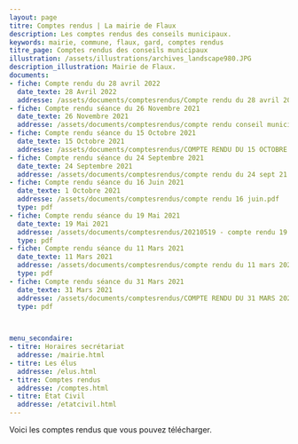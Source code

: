 ```yaml
---
layout: page
titre: Comptes rendus | La mairie de Flaux
description: Les comptes rendus des conseils municipaux.
keywords: mairie, commune, flaux, gard, comptes rendus
titre_page: Comptes rendus des conseils municipaux
illustration: /assets/illustrations/archives_landscape980.JPG
description_illustration: Mairie de Flaux.
documents:
- fiche: Compte rendu du 28 avril 2022 
  date_texte: 28 Avril 2022
  addresse: /assets/documents/comptesrendus/Compte rendu du 28 avril 2022.pdf
- fiche: Compte rendu séance du 26 Novembre 2021
  date_texte: 26 Novembre 2021
  addresse: /assets/documents/comptesrendus/compte rendu conseil municipal 26 novembre 2021.pdf
- fiche: Compte rendu séance du 15 Octobre 2021
  date_texte: 15 Octobre 2021
  addresse: /assets/documents/comptesrendus/COMPTE RENDU DU 15 OCTOBRE.pdf
- fiche: Compte rendu séance du 24 Septembre 2021
  date_texte: 24 Septembre 2021
  addresse: /assets/documents/comptesrendus/compte rendu du 24 sept 21.pdf
- fiche: Compte rendu séance du 16 Juin 2021
  date_texte: 1 Octobre 2021
  addresse: /assets/documents/comptesrendus/compte rendu 16 juin.pdf
  type: pdf
- fiche: Compte rendu séance du 19 Mai 2021
  date_texte: 19 Mai 2021
  addresse: /assets/documents/comptesrendus/20210519 - compte rendu 19 Mai 2021.pdf
  type: pdf
- fiche: Compte rendu séance du 11 Mars 2021
  date_texte: 11 Mars 2021
  addresse: /assets/documents/comptesrendus/compte rendu du 11 mars 2021.pdf
  type: pdf
- fiche: Compte rendu séance du 31 Mars 2021
  date_texte: 31 Mars 2021
  addresse: /assets/documents/comptesrendus/COMPTE RENDU DU 31 MARS 2021.pdf
  type: pdf


  
menu_secondaire:
- titre: Horaires secrétariat
  addresse: /mairie.html
- titre: Les élus
  addresse: /elus.html
- titre: Comptes rendus
  addresse: /comptes.html
- titre: État Civil
  addresse: /etatcivil.html
---
```


Voici les comptes rendus que vous pouvez télécharger.
